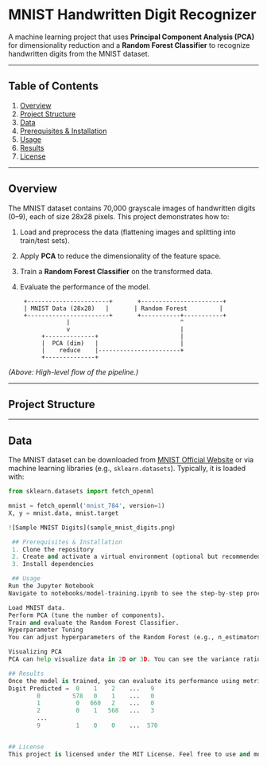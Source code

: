 # MNIST Handwritten Digit Recognizer

A machine learning project that uses **Principal Component Analysis (PCA)** for dimensionality reduction and a **Random Forest Classifier** to recognize handwritten digits from the MNIST dataset.

---

## Table of Contents
1. [Overview](#overview)
2. [Project Structure](#project-structure)
3. [Data](#data)
4. [Prerequisites & Installation](#prerequisites--installation)
5. [Usage](#usage)
6. [Results](#results)
8. [License](#license)

---

## Overview
The MNIST dataset contains 70,000 grayscale images of handwritten digits (0–9), each of size 28x28 pixels. This project demonstrates how to:
1. Load and preprocess the data (flattening images and splitting into train/test sets).
2. Apply **PCA** to reduce the dimensionality of the feature space.
3. Train a **Random Forest Classifier** on the transformed data.
4. Evaluate the performance of the model.

        +-----------------------+       +-----------------------+
        | MNIST Data (28x28)   |       | Random Forest         |
        +-----------------------+       +-----------+-----------+
                    |                               ^
                    v                               |
             +--------------+                       |
             |  PCA (dim)   |                       |
             |    reduce    |-----------------------+
             +--------------+
*(Above: High-level flow of the pipeline.)*

---

## Project Structure


---

## Data
The MNIST dataset can be downloaded from [MNIST Official Website](http://yann.lecun.com/exdb/mnist/) or via machine learning libraries (e.g., `sklearn.datasets`). Typically, it is loaded with:
```python
from sklearn.datasets import fetch_openml

mnist = fetch_openml('mnist_784', version=1)
X, y = mnist.data, mnist.target

![Sample MNIST Digits](sample_mnist_digits.png)

 ## Prerequisites & Installation
 1. Clone the repository
 2. Create and activate a virtual environment (optional but recommended
 3. Install dependencies

 ## Usage
Run the Jupyter Notebook
Navigate to notebooks/model-training.ipynb to see the step-by-step process:

Load MNIST data.
Perform PCA (tune the number of components).
Train and evaluate the Random Forest Classifier.
Hyperparameter Tuning
You can adjust hyperparameters of the Random Forest (e.g., n_estimators, max_depth) in the notebook or in src/random_forest.py.

Visualizing PCA
PCA can help visualize data in 2D or 3D. You can see the variance ratio plot in images/pca_variance_plot.png (placeholder example):

## Results
Once the model is trained, you can evaluate its performance using metrics like accuracy, precision, recall,
Digit Predicted →  0    1    2    ...   9
        0         578   0    1    ...   0
        1          0   660   2    ...   0
        2          0    1   568   ...   3
        ...
        9          1    0    0    ...  570


## License
This project is licensed under the MIT License. Feel free to use and modify the code in your own projects.
